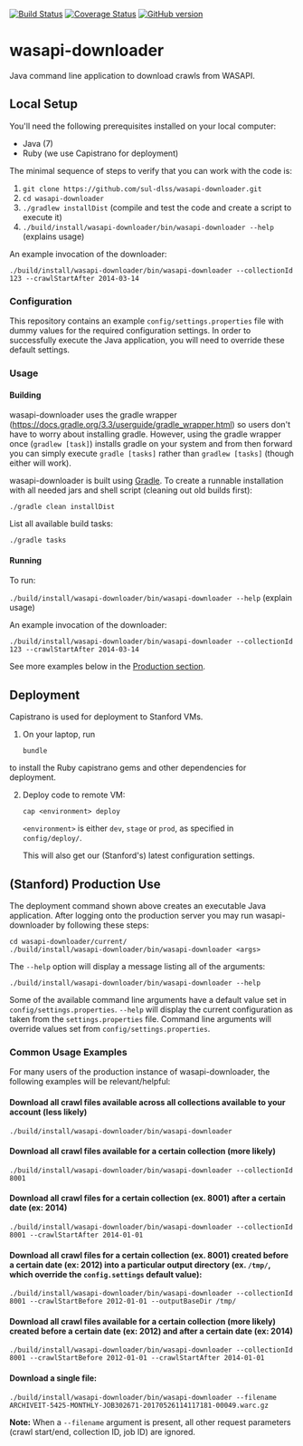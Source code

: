 [![Build Status](https://travis-ci.com/sul-dlss/wasapi-downloader.svg?branch=main)](https://travis-ci.com/sul-dlss/wasapi-downloader)
[![Coverage Status](https://coveralls.io/repos/github/sul-dlss/wasapi-downloader/badge.svg?branch=main)](https://coveralls.io/github/sul-dlss/wasapi-downloader?branch=main)
[![GitHub version](https://badge.fury.io/gh/sul-dlss%2Fwasapi-downloader.svg)](https://badge.fury.io/gh/sul-dlss%2Fwasapi-downloader)

# wasapi-downloader
Java command line application to download crawls from WASAPI.

## Local Setup

You'll need the following prerequisites installed on your local computer:

- Java (7)
- Ruby (we use Capistrano for deployment)

The minimal sequence of steps to verify that you can work with the code is:

1. `git clone https://github.com/sul-dlss/wasapi-downloader.git`
2. `cd wasapi-downloader`
3. `./gradlew installDist`  (compile and test the code and create a script to execute it)
4. `./build/install/wasapi-downloader/bin/wasapi-downloader --help` (explains usage)

An example invocation of the downloader:
```
./build/install/wasapi-downloader/bin/wasapi-downloader --collectionId 123 --crawlStartAfter 2014-03-14
```

### Configuration

This repository contains an example `config/settings.properties` file with dummy values for the required configuration settings. In order to successfully execute the Java application, you will need to override these default settings.

### Usage

#### Building

wasapi-downloader uses the gradle wrapper (https://docs.gradle.org/3.3/userguide/gradle_wrapper.html) so users don't have to worry about installing gradle.  However, using the gradle wrapper once (`gradlew [task]`) installs gradle on your system and from then forward you can simply execute `gradle [tasks]` rather than `gradlew [tasks]` (though either will work).


wasapi-downloader is built using [Gradle](https://gradle.org/docs).  To create a runnable installation with all needed jars and shell script (cleaning out old builds first):

`./gradle clean installDist`

List all available build tasks:

`./gradle tasks`

#### Running

To run:

`./build/install/wasapi-downloader/bin/wasapi-downloader --help` (explain usage)

An example invocation of the downloader:
```
./build/install/wasapi-downloader/bin/wasapi-downloader --collectionId 123 --crawlStartAfter 2014-03-14
```

See more examples below in the [Production section](#stanford-production-use).

## Deployment

Capistrano is used for deployment to Stanford VMs.

1. On your laptop, run

    `bundle`

  to install the Ruby capistrano gems and other dependencies for deployment.

2. Deploy code to remote VM:

    `cap <environment> deploy`

   `<environment>` is either `dev`, `stage` or `prod`, as specified in `config/deploy/`.

   This will also get our (Stanford's) latest configuration settings.

## (Stanford) Production Use

The deployment command shown above creates an executable Java application. After logging onto the production server you may run wasapi-downloader by following these steps:
```
cd wasapi-downloader/current/
./build/install/wasapi-downloader/bin/wasapi-downloader <args>
```

The `--help` option will display a message listing all of the arguments:

`./build/install/wasapi-downloader/bin/wasapi-downloader --help`

Some of the available command line arguments have a default value set in `config/settings.properties`. `--help` will display the current configuration as taken from the `settings.properties` file. Command line arguments will override values set from `config/settings.properties`.

### Common Usage Examples

For many users of the production instance of wasapi-downloader, the following examples will be relevant/helpful:

#### Download all crawl files available across all collections available to your account (less likely)

`./build/install/wasapi-downloader/bin/wasapi-downloader`

#### Download all crawl files available for a certain collection (more likely)

`./build/install/wasapi-downloader/bin/wasapi-downloader --collectionId 8001`

#### Download all crawl files for a certain collection (ex. 8001) after a certain date (ex: 2014)

`./build/install/wasapi-downloader/bin/wasapi-downloader --collectionId 8001 --crawlStartAfter 2014-01-01`

#### Download all crawl files for a certain collection (ex. 8001) created before a certain date (ex: 2012) into a particular output directory (ex. `/tmp/`, which override the `config.settings` default value):

`./build/install/wasapi-downloader/bin/wasapi-downloader --collectionId 8001 --crawlStartBefore 2012-01-01 --outputBaseDir /tmp/`

#### Download all crawl files available for a certain collection (more likely) created before a certain date (ex: 2012) and after a certain date (ex: 2014)

`./build/install/wasapi-downloader/bin/wasapi-downloader --collectionId 8001 --crawlStartBefore 2012-01-01 --crawlStartAfter 2014-01-01`

#### Download a single file:

`./build/install/wasapi-downloader/bin/wasapi-downloader --filename ARCHIVEIT-5425-MONTHLY-JOB302671-20170526114117181-00049.warc.gz`

**Note:** When a `--filename` argument is present, all other request parameters (crawl start/end, collection ID, job ID) are ignored.
